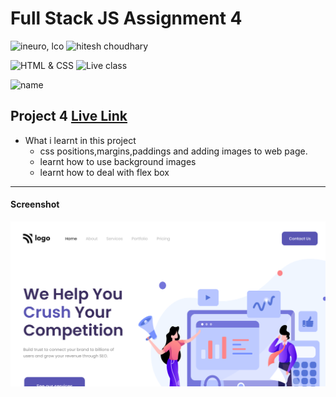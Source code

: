 # Full Stack JS Assignment 4

![ineuro, lco](https://img.shields.io/badge/iNeuron-LCO-green)
![hitesh choudhary](https://img.shields.io/badge/Hitesh--Choudhary-Full--stack--JS--bootcamp-red)

![HTML & CSS](https://img.shields.io/badge/HTML-CSS-orange)
![Live class](https://img.shields.io/badge/LIVE--CLASS-PROJECT--4-lightgrey)

![name](https://img.shields.io/badge/name%20-praveen-green)

## Project 4 [Live Link](https://full-stack-js-project-04-praveen.netlify.app/)

-   What i learnt in this project
    - css positions,margins,paddings and adding images to web page.  
    -  learnt how to use background images
    - learnt how to deal with flex box

---
#### Screenshot

![Desktop](./thumbnail.png)
